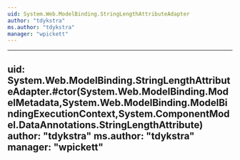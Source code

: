```yaml
---
uid: System.Web.ModelBinding.StringLengthAttributeAdapter
author: "tdykstra"
ms.author: "tdykstra"
manager: "wpickett"
---
```


---
uid: System.Web.ModelBinding.StringLengthAttributeAdapter.#ctor(System.Web.ModelBinding.ModelMetadata,System.Web.ModelBinding.ModelBindingExecutionContext,System.ComponentModel.DataAnnotations.StringLengthAttribute)
author: "tdykstra"
ms.author: "tdykstra"
manager: "wpickett"
---
